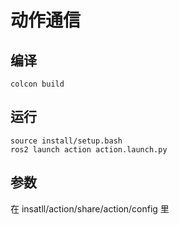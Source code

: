 # 动作通信

## 编译
```shell
colcon build
```
## 运行
```shell
source install/setup.bash
ros2 launch action action.launch.py
```
## 参数
在 insatll/action/share/action/config 里
